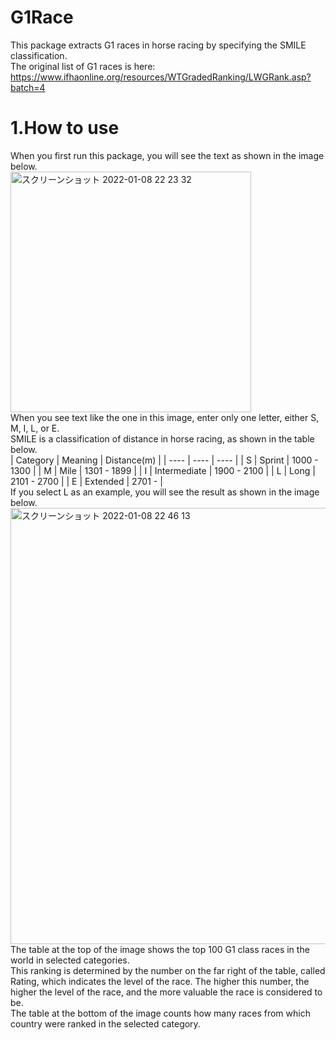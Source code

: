 # G1Race
This package extracts G1 races in horse racing by specifying the SMILE classification.<br>
The original list of G1 races is here: https://www.ifhaonline.org/resources/WTGradedRanking/LWGRank.asp?batch=4 <br>
# 1.How to use
When you first run this package, you will see the text as shown in the image below.<br>
<img width="385" alt="スクリーンショット 2022-01-08 22 23 32" src="https://user-images.githubusercontent.com/60126632/148645836-8a3aff56-bb71-4153-ad2e-d0b10a10be55.png">
<br>
When you see text like the one in this image, enter only one letter, either S, M, I, L, or E.<br>
SMILE is a classification of distance in horse racing, as shown in the table below.<br>
| Category | Meaning | Distance(m) |
| ---- | ---- | ---- |
| S | Sprint | 1000 - 1300 |
| M | Mile | 1301 - 1899 |
| I | Intermediate | 1900 - 2100 |
| L | Long | 2101 - 2700 |
| E | Extended | 2701 - |
<br>
If you select L as an example, you will see the result as shown in the image below.<br>
<img width="698" alt="スクリーンショット 2022-01-08 22 46 13" src="https://user-images.githubusercontent.com/60126632/148646520-301dfedd-8d64-4c3c-9f8b-b8754aab5ef0.png">
<br>
The table at the top of the image shows the top 100 G1 class races in the world in selected categories.<br>
This ranking is determined by the number on the far right of the table, called Rating, which indicates the level of the race. The higher this number, the higher the level of the race, and the more valuable the race is considered to be.<br>
The table at the bottom of the image counts how many races from which country were ranked in the selected category.
